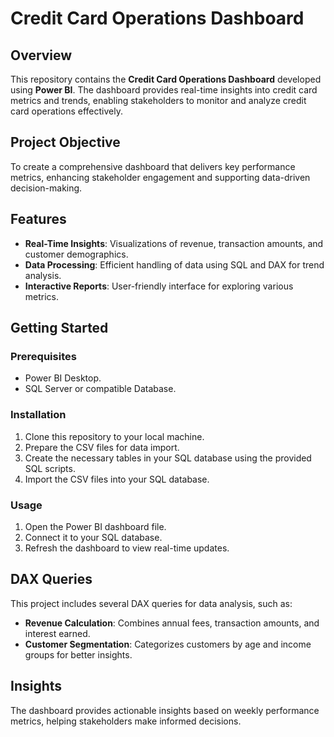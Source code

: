 # Credit Card Operations Dashboard

## Overview
This repository contains the **Credit Card Operations Dashboard** developed using **Power BI**. The dashboard provides real-time insights into credit card metrics and trends, enabling stakeholders to monitor and analyze credit card operations effectively.

## Project Objective
To create a comprehensive dashboard that delivers key performance metrics, enhancing stakeholder engagement and supporting data-driven decision-making.

## Features
- **Real-Time Insights**: Visualizations of revenue, transaction amounts, and customer demographics.
- **Data Processing**: Efficient handling of data using SQL and DAX for trend analysis.
- **Interactive Reports**: User-friendly interface for exploring various metrics.

## Getting Started

### Prerequisites
- Power BI Desktop.
- SQL Server or compatible Database.

### Installation
1. Clone this repository to your local machine.
2. Prepare the CSV files for data import.
3. Create the necessary tables in your SQL database using the provided SQL scripts.
4. Import the CSV files into your SQL database.

### Usage
1. Open the Power BI dashboard file.
2. Connect it to your SQL database.
3. Refresh the dashboard to view real-time updates.

## DAX Queries
This project includes several DAX queries for data analysis, such as:
- **Revenue Calculation**: Combines annual fees, transaction amounts, and interest earned.
- **Customer Segmentation**: Categorizes customers by age and income groups for better insights.

## Insights
The dashboard provides actionable insights based on weekly performance metrics, helping stakeholders make informed decisions.
